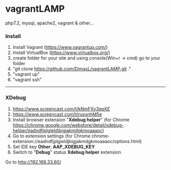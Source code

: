 # vagrantLAMP
php7.2, mysql, apache2, vagrant &amp; other...

### Install

1. Install Vagrant (https://www.vagrantup.com/)
2. Install VirtualBox (https://www.virtualbox.org/)
3. create folder for your site and using console(Win+r -> cmd) go to your folder
4. "git clone https://github.com/DimasL/vagrantLAMP.git ."
5. "vagrant up"
6. "vagrant ssh"

---

### XDebug

1. https://www.screencast.com/t/kNmFXy3qpXE
2. https://www.screencast.com/t/ruxxnhM5e
3. Install browser extension "**Xdebug helper**" (for Chrome https://chrome.google.com/webstore/detail/xdebug-helper/eadndfjplgieldjbigjakmdgkmoaaaoc)
4. Go to extension settings (for Chrome chrome-extension://eadndfjplgieldjbigjakmdgkmoaaaoc/options.html)
5. Set IDE key **Other**: **AAP_XDEBUG_KEY**
6. Switch to "**Debug**" status **Xdebug helper** extension

Go to http://192.168.33.60/